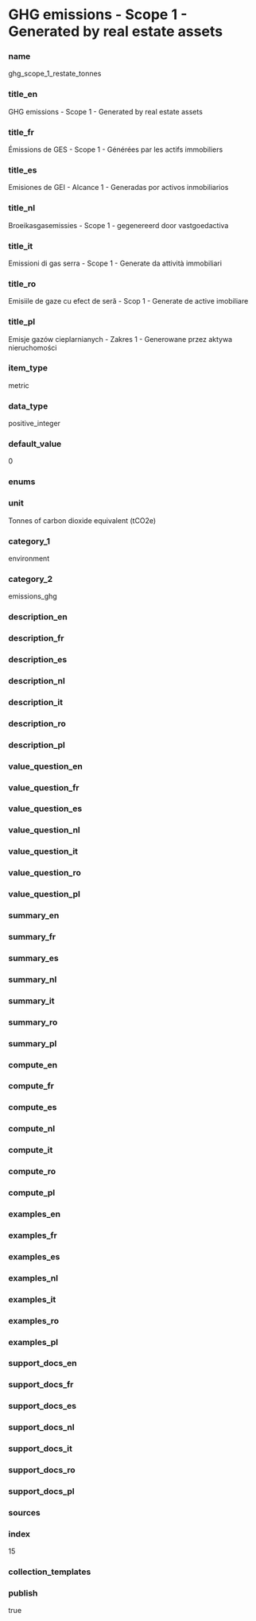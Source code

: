 # GHG emissions - Scope 1 - Generated by real estate assets

### name

ghg_scope_1_restate_tonnes

### title_en

GHG emissions - Scope 1 - Generated by real estate assets

### title_fr

Émissions de GES - Scope 1 - Générées par les actifs immobiliers

### title_es

Emisiones de GEI - Alcance 1 - Generadas por activos inmobiliarios

### title_nl

Broeikasgasemissies - Scope 1 - gegenereerd door vastgoedactiva

### title_it

Emissioni di gas serra - Scope 1 - Generate da attività immobiliari

### title_ro

Emisiile de gaze cu efect de seră - Scop 1 - Generate de active imobiliare

### title_pl

Emisje gazów cieplarnianych - Zakres 1 - Generowane przez aktywa nieruchomości

### item_type

metric

### data_type

positive_integer

### default_value

0

### enums



### unit

Tonnes of carbon dioxide equivalent (tCO2e)

### category_1

environment

### category_2

emissions_ghg

### description_en

### description_fr

### description_es

### description_nl

### description_it

### description_ro

### description_pl

### value_question_en

### value_question_fr

 ### value_question_es

### value_question_nl

### value_question_it

### value_question_ro

### value_question_pl

### summary_en



### summary_fr


### summary_es

### summary_nl

### summary_it

### summary_ro

### summary_pl


### compute_en

### compute_fr

### compute_es

### compute_nl

### compute_it

### compute_ro

### compute_pl


### examples_en

### examples_fr

### examples_es

### examples_nl

### examples_it

### examples_ro

### examples_pl


### support_docs_en

### support_docs_fr

### support_docs_es

### support_docs_nl

### support_docs_it

### support_docs_ro

### support_docs_pl


### sources

            
### index

15

### collection_templates



### publish

true
